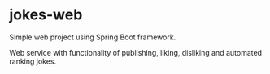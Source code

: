 # jokes-web
Simple web project using Spring Boot framework.

Web service with functionality of publishing, liking, disliking and automated ranking jokes.
